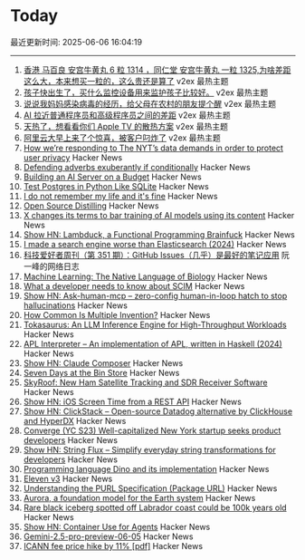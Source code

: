 # Today

最近更新时间: 2025-06-06 16:04:19

--- 
1. [香港 马百良 安宫牛黄丸 6 粒 1314 ，同仁堂 安宫牛黄丸 一粒 1325,为啥差距这么大，本来想买一粒的，这么贵还是算了](https://www.v2ex.com/t/1136742) v2ex 最热主题
2. [孩子快出生了，买什么监控设备用来监护孩子比较好。](https://www.v2ex.com/t/1136711) v2ex 最热主题
3. [说说我妈妈感染病毒的经历，给父母在农村的朋友提个醒](https://www.v2ex.com/t/1136707) v2ex 最热主题
4. [AI 拉近普通程序员和高级程序员之间的差距](https://www.v2ex.com/t/1136729) v2ex 最热主题
5. [天热了，想看看你们 Apple TV 的散热方案](https://www.v2ex.com/t/1136718) v2ex 最热主题
6. [阿里云大早上来了个惊喜，被客户叼炸了](https://www.v2ex.com/t/1136705) v2ex 最热主题
7. [How we’re responding to The NYT’s data demands in order to protect user privacy](https://openai.com/index/response-to-nyt-data-demands/) Hacker News
8. [Defending adverbs exuberantly if conditionally](https://countercraft.substack.com/p/defending-adverbs-exuberantly-if) Hacker News
9. [Building an AI Server on a Budget](https://www.informationga.in/blog/building-an-ai-server-on-a-budget) Hacker News
10. [Test Postgres in Python Like SQLite](https://github.com/wey-gu/py-pglite) Hacker News
11. [I do not remember my life and it's fine](https://aethermug.com/posts/i-do-not-remember-my-life-and-it-s-fine) Hacker News
12. [Open Source Distilling](https://opensourcedistilling.com/) Hacker News
13. [X changes its terms to bar training of AI models using its content](https://techcrunch.com/2025/06/05/x-changes-its-terms-to-bar-training-of-ai-models-using-its-content/) Hacker News
14. [Show HN: Lambduck, a Functional Programming Brainfuck](https://imjakingit.github.io/lambduck/) Hacker News
15. [I made a search engine worse than Elasticsearch (2024)](https://softwaredoug.com/blog/2024/08/06/i-made-search-worse-elasticsearch) Hacker News
16. [科技爱好者周刊（第 351 期）：GitHub Issues（几乎）是最好的笔记应用](http://www.ruanyifeng.com/blog/2025/06/weekly-issue-351.html) 阮一峰的网络日志
17. [Machine Learning: The Native Language of Biology](https://decodingbiology.substack.com/p/machine-learning-the-native-language) Hacker News
18. [What a developer needs to know about SCIM](https://tesseral.com/blog/what-a-developer-needs-to-know-about-scim) Hacker News
19. [Show HN: Ask-human-mcp – zero-config human-in-loop hatch to stop hallucinations](https://masonyarbrough.com/blog/ask-human) Hacker News
20. [How Common Is Multiple Invention?](https://www.construction-physics.com/p/how-often-do-inventions-have-multiple) Hacker News
21. [Tokasaurus: An LLM Inference Engine for High-Throughput Workloads](https://scalingintelligence.stanford.edu/blogs/tokasaurus/) Hacker News
22. [APL Interpreter – An implementation of APL, written in Haskell (2024)](https://scharenbroch.dev/projects/apl-interpreter/) Hacker News
23. [Show HN: Claude Composer](https://github.com/possibilities/claude-composer) Hacker News
24. [Seven Days at the Bin Store](https://defector.com/seven-days-at-the-bin-store) Hacker News
25. [SkyRoof: New Ham Satellite Tracking and SDR Receiver Software](https://www.rtl-sdr.com/skyroof-new-ham-satellite-tracking-and-sdr-receiver-software/) Hacker News
26. [Show HN: iOS Screen Time from a REST API](https://www.thescreentimenetwork.com/api/) Hacker News
27. [Show HN: ClickStack – Open-source Datadog alternative by ClickHouse and HyperDX](https://github.com/hyperdxio/hyperdx) Hacker News
28. [Converge (YC S23) Well-capitalized New York startup seeks product developers](https://www.runconverge.com/careers) Hacker News
29. [Show HN: String Flux – Simplify everyday string transformations for developers](https://stringflux.io) Hacker News
30. [Programming language Dino and its implementation](https://github.com/dino-lang/dino) Hacker News
31. [Eleven v3](https://elevenlabs.io/v3) Hacker News
32. [Understanding the PURL Specification (Package URL)](https://fossa.com/blog/understanding-purl-specification-package-url/) Hacker News
33. [Aurora, a foundation model for the Earth system](https://www.nytimes.com/2025/05/21/climate/ai-weather-models-aurora-microsoft.html) Hacker News
34. [Rare black iceberg spotted off Labrador coast could be 100k years old](https://www.cbc.ca/news/canada/newfoundland-labrador/black-iceberg-labrador-coast-1.7551078) Hacker News
35. [Show HN: Container Use for Agents](https://github.com/dagger/container-use) Hacker News
36. [Gemini-2.5-pro-preview-06-05](https://deepmind.google/models/gemini/pro/) Hacker News
37. [ICANN fee price hike by 11% [pdf]](https://itp.cdn.icann.org/en/files/contracted-parties-communications/attn-planned-variable-accreditation-fee-adjustment-24oct24-en.pdf) Hacker News

